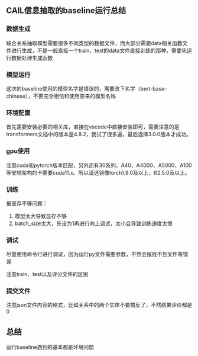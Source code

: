 ## CAIL信息抽取的baseline运行总结

### 数据生成

联合关系抽取模型需要很多不同类型的数据文件，而大部分需要data相关函数文件进行生成，不是一般直接一个train、test的data文件直接训练的那种，需要先运行数据处理生成函数

### 模型运行

这次的baseline使用的模型名字是错误的，需要改下名字（bert-base-chinese），不要完全相信和使用原来的模型名称

### 环境配置

首先需要安装必要的相关库，直接在vscode中直接安装即可，需要注意的是transformers文档中的版本是4.8.2，我试了很多遍，最后选择3.0.0版本才成功。

### gpu使用

注意cuda和pytorch版本匹配，另外还有30系列、A40、A4000、A5000、A100等安培架构的卡需要cuda11.x。所以请选镜像torch1.9.0及以上，tf2.5.0及以上。

### 训练

报显存不够问题：

1. 模型太大导致显存不够
2. batch_size太大，先设为1再进行向上调试，太小会导致训练速度太慢

### 调试

尽量使用命令行进行调试，因为运行py文件需要参数，不然会报找不到文件等错误

注意train、test以及评分文件的区别

### 提交文件

注意json文件内容的格式，比如关系中的两个实体不要搞反了，不然结果评价都是0

## 总结

运行baseline遇到的基本都是环境问题

